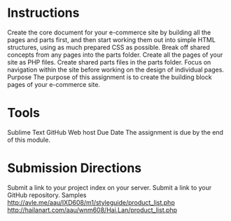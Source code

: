 # Instructions
Create the core document for your e-commerce site by building all the pages and parts first, and then start working them out into simple HTML structures, using as much prepared CSS as possible.
Break off shared concepts from any pages into the parts folder.
Create all the pages of your site as PHP files.
Create shared parts files in the parts folder.
Focus on navigation within the site before working on the design of individual pages.
Purpose
The purpose of this assignment is to create the building block pages of your e-commerce site.

# Tools
Sublime Text
GitHub
Web host
Due Date
The assignment is due by the end of this module.

# Submission Directions
Submit a link to your project index on your server.
Submit a link to your GitHub repository.
Samples
http://avle.me/aau/IXD608/m1/styleguide/product_list.php
http://hailanart.com/aau/wnm608/Hai.Lan/product_list.php